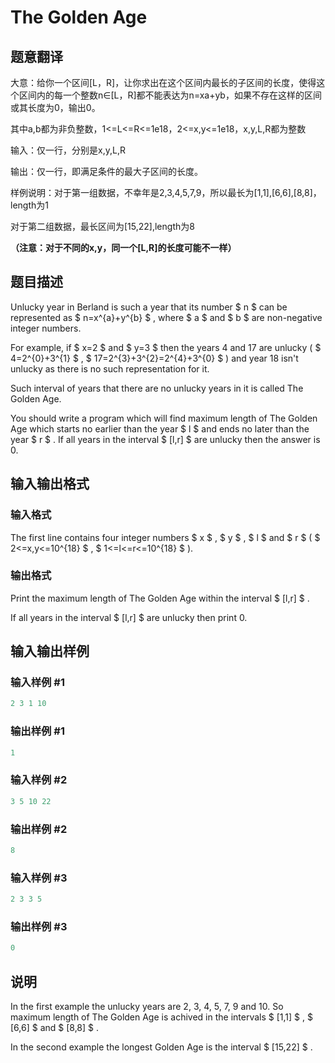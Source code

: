 # The Golden Age

## 题意翻译

大意：给你一个区间[L，R]，让你求出在这个区间内最长的子区间的长度，使得这个区间内的每一个整数n∈[L，R]都不能表达为n=xa+yb，如果不存在这样的区间或其长度为0，输出0。

其中a,b都为非负整数，1<=L<=R<=1e18，2<=x,y<=1e18，x,y,L,R都为整数

输入：仅一行，分别是x,y,L,R

输出：仅一行，即满足条件的最大子区间的长度。

样例说明：对于第一组数据，不幸年是2,3,4,5,7,9，所以最长为[1,1],[6,6],[8,8]，length为1

对于第二组数据，最长区间为[15,22],length为8

**（注意：对于不同的x,y，同一个[L,R]的长度可能不一样）**

## 题目描述

Unlucky year in Berland is such a year that its number $ n $ can be represented as $ n=x^{a}+y^{b} $ , where $ a $ and $ b $ are non-negative integer numbers.

For example, if $ x=2 $ and $ y=3 $ then the years 4 and 17 are unlucky ( $ 4=2^{0}+3^{1} $ , $ 17=2^{3}+3^{2}=2^{4}+3^{0} $ ) and year 18 isn't unlucky as there is no such representation for it.

Such interval of years that there are no unlucky years in it is called The Golden Age.

You should write a program which will find maximum length of The Golden Age which starts no earlier than the year $ l $ and ends no later than the year $ r $ . If all years in the interval $ [l,r] $ are unlucky then the answer is 0.

## 输入输出格式

### 输入格式

The first line contains four integer numbers $ x $ , $ y $ , $ l $ and $ r $ ( $ 2<=x,y<=10^{18} $ , $ 1<=l<=r<=10^{18} $ ).

### 输出格式

Print the maximum length of The Golden Age within the interval $ [l,r] $ .

If all years in the interval $ [l,r] $ are unlucky then print 0.

## 输入输出样例

### 输入样例 #1

```cpp
2 3 1 10

```
### 输出样例 #1

```cpp
1

```
### 输入样例 #2

```cpp
3 5 10 22

```
### 输出样例 #2

```cpp
8

```
### 输入样例 #3

```cpp
2 3 3 5

```
### 输出样例 #3

```cpp
0

```
## 说明

In the first example the unlucky years are 2, 3, 4, 5, 7, 9 and 10. So maximum length of The Golden Age is achived in the intervals $ [1,1] $ , $ [6,6] $ and $ [8,8] $ .

In the second example the longest Golden Age is the interval $ [15,22] $ .


